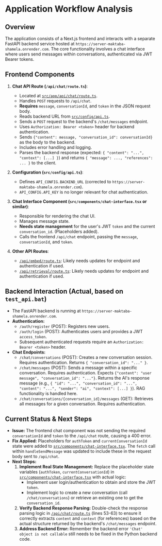 # Application Workflow Analysis

## Overview

The application consists of a Next.js frontend and interacts with a separate FastAPI backend service hosted at `https://server-maktaba-shamela.onrender.com`. The core functionality involves a chat interface where users send messages within conversations, authenticated via JWT Bearer tokens.

## Frontend Components

1.  **Chat API Route (`/api/chat/route.ts`)**:

    - Located at [`src/app/api/chat/route.ts`](c:\Users\walid\vs%20code%20testing\arabia\chat_ui_new\maktaba-shamela-ai\src\app\api\chat\route.ts).
    - Handles `POST` requests to `/api/chat`.
    - **Requires** `message`, `conversationId`, and `token` in the JSON request body.
    - Reads backend URL from [`src/config/api.ts`](c:\Users\walid\vs%20code%20testing\arabia\chat_ui_new\maktaba-shamela-ai\src\config\api.ts).
    - Sends a `POST` request to the backend's `/chat/messages` endpoint.
    - Uses `Authorization: Bearer <token>` header for backend authentication.
    - Sends `{"content": message, "conversation_id": conversationId}` as the body to the backend.
    - Includes error handling and logging.
    - Parses the backend response (expected: `{ "content": "...", "context": [...] }`) and returns `{ "message": ..., "references": ... }` to the client.

2.  **Configuration (`src/config/api.ts`)**:

    - Defines `API_CONFIG.BACKEND_URL` (corrected to `https://server-maktaba-shamela.onrender.com`).
    - `API_CONFIG.API_KEY` is no longer relevant for chat authentication.

3.  **Chat Interface Component (`src/components/chat-interface.tsx` or similar)**:

    - Responsible for rendering the chat UI.
    - Manages message state.
    - **Needs state management** for the user's JWT `token` and the current `conversation_id`. (Placeholders added).
    - Calls the frontend `/api/chat` endpoint, passing the `message`, `conversationId`, and `token`.

4.  **Other API Routes**:
    - [`/api/embed/route.ts`](c:\Users\walid\vs%20code%20testing\arabia\chat_ui_new\maktaba-shamela-ai\src\app\api\embed\route.ts): Likely needs updates for endpoint and authentication if used.
    - [`/api/retrieval/route.ts`](c:\Users\walid\vs%20code%20testing\arabia\chat_ui_new\maktaba-shamela-ai\src\app\api\retrieval\route.ts): Likely needs updates for endpoint and authentication if used.

## Backend Interaction (Actual, based on `test_api.bat`)

- The FastAPI backend is running at `https://server-maktaba-shamela.onrender.com`.
- **Authentication:**
  - `/auth/register` (POST): Registers new users.
  - `/auth/login` (POST): Authenticates users and provides a JWT `access_token`.
  - Subsequent authenticated requests require an `Authorization: Bearer <token>` header.
- **Chat Endpoints:**
  - `/chat/conversations` (POST): Creates a new conversation session. Requires authentication. Returns `{ "conversation_id": "..." }`.
  - `/chat/messages` (POST): Sends a message within a specific conversation. Requires authentication. Expects `{"content": "user message", "conversation_id": "..."}`. Returns the AI's response message (e.g., `{ "id": "...", "conversation_id": "...", "content": "...", "sender": "ai", "context": [...] }`). RAG functionality is handled here.
  - `/chat/conversations/{conversation_id}/messages` (GET): Retrieves all messages for a given conversation. Requires authentication.

## Current Status & Next Steps

- **Issue:** The frontend chat component was not sending the required `conversationId` and `token` to the `/api/chat` route, causing a 400 error.
- **Fix Applied:** Placeholders for `authToken` and `currentConversationId` state were added to [`src/components/chat-interface.tsx`](c:\Users\walid\vs%20code%20testing\arabia\chat_ui_new\maktaba-shamela-ai\src\components\chat-interface.tsx). The `fetch` call within `handleSendMessage` was updated to include these in the request body sent to `/api/chat`.
- **Next Steps:**
  1.  **Implement Real State Management:** Replace the placeholder state variables (`authToken`, `currentConversationId`) in [`src/components/chat-interface.tsx`](c:\Users\walid\vs%20code%20testing\arabia\chat_ui_new\maktaba-shamela-ai\src\components\chat-interface.tsx) with actual logic:
      - Implement user login/authentication to obtain and store the JWT `token`.
      - Implement logic to create a new conversation (call `/chat/conversations`) or retrieve an existing one to get the `conversation_id`.
  2.  **Verify Backend Response Parsing:** Double-check the response parsing logic in [`/api/chat/route.ts`](c:\Users\walid\vs%20code%20testing\arabia\chat_ui_new\maktaba-shamela-ai\src\app\api\chat\route.ts) (lines 53-63) to ensure it correctly extracts `content` and `context` (for references) based on the actual structure returned by the backend's `/chat/messages` endpoint.
  3.  **Address Backend Error:** Remember the backend error `'Chat' object is not callable` still needs to be fixed in the Python backend code.
